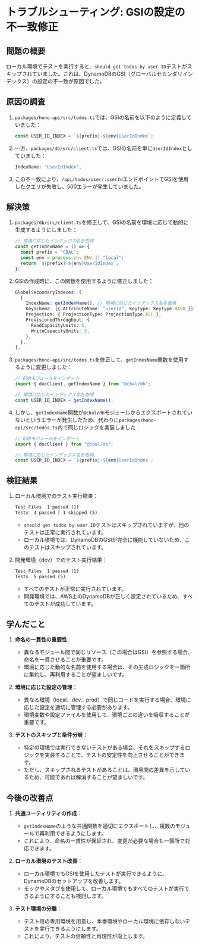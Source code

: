 # トラブルシューティング: GSIの設定の不一致修正

## 問題の概要

ローカル環境でテストを実行すると、`should get todos by user ID`テストがスキップされていました。これは、DynamoDBのGSI（グローバルセカンダリインデックス）の設定の不一致が原因でした。

## 原因の調査

1. `packages/hono-api/src/todos.ts`では、GSIの名前を以下のように定義していました：

   ```typescript
   const USER_ID_INDEX = `${prefix}-${env}UserIdIndex`;
   ```

2. 一方、`packages/db/src/client.ts`では、GSIの名前を単に`UserIdIndex`としていました：

   ```typescript
   IndexName: "UserIdIndex",
   ```

3. この不一致により、`/api/todos/user/:userId`エンドポイントでGSIを使用したクエリが失敗し、500エラーが発生していました。

## 解決策

1. `packages/db/src/client.ts`を修正して、GSIの名前を環境に応じて動的に生成するようにしました：

   ```typescript
   // 環境に応じたインデックス名を取得
   const getIndexName = () => {
     const prefix = "CBAL";
     const env = process.env.ENV || "local";
     return `${prefix}-${env}UserIdIndex`;
   };
   ```

2. GSIの作成時に、この関数を使用するように修正しました：

   ```typescript
   GlobalSecondaryIndexes: [
     {
       IndexName: getIndexName(), // 環境に応じたインデックス名を使用
       KeySchema: [{ AttributeName: "userId", KeyType: KeyType.HASH }],
       Projection: { ProjectionType: ProjectionType.ALL },
       ProvisionedThroughput: {
         ReadCapacityUnits: 5,
         WriteCapacityUnits: 5,
       },
     },
   ],
   ```

3. `packages/hono-api/src/todos.ts`を修正して、`getIndexName`関数を使用するように変更しました：

   ```typescript
   // ESMモジュールをインポート
   import { docClient, getIndexName } from "@cbal/db";
   
   // 環境に応じたインデックス名を取得
   const USER_ID_INDEX = getIndexName();
   ```

4. しかし、`getIndexName`関数が`@cbal/db`モジュールからエクスポートされていないというエラーが発生したため、代わりに`packages/hono-api/src/todos.ts`内で同じロジックを実装しました：

   ```typescript
   // ESMモジュールをインポート
   import { docClient } from "@cbal/db";
   
   // 環境に応じたインデックス名を取得
   const USER_ID_INDEX = `${prefix}-${env}UserIdIndex`;
   ```

## 検証結果

1. ローカル環境でのテスト実行結果：

   ```txt
   Test Files  1 passed (1)
   Tests  4 passed | 1 skipped (5)
   ```

   - `should get todos by user ID`テストはスキップされていますが、他のテストは正常に実行されています。
   - ローカル環境では、DynamoDBのGSIが完全に機能していないため、このテストはスキップされています。

2. 開発環境（dev）でのテスト実行結果：

   ```txt
   Test Files  1 passed (1)
   Tests  5 passed (5)
   ```

   - すべてのテストが正常に実行されています。
   - 開発環境では、AWS上のDynamoDBが正しく設定されているため、すべてのテストが成功しています。

## 学んだこと

1. **命名の一貫性の重要性**：
   - 異なるモジュール間で同じリソース（この場合はGSI）を参照する場合、命名を一貫させることが重要です。
   - 環境に応じた動的な名前を使用する場合は、その生成ロジックを一箇所に集約し、再利用することが望ましいです。

2. **環境に応じた設定の管理**：
   - 異なる環境（local、dev、prod）で同じコードを実行する場合、環境に応じた設定を適切に管理する必要があります。
   - 環境変数や設定ファイルを使用して、環境ごとの違いを吸収することが重要です。

3. **テストのスキップと条件分岐**：
   - 特定の環境では実行できないテストがある場合、それをスキップするロジックを実装することで、テストの安定性を向上させることができます。
   - ただし、スキップされるテストがあることは、環境間の差異を示しているため、可能であれば解消することが望ましいです。

## 今後の改善点

1. **共通ユーティリティの作成**：
   - `getIndexName`のような共通関数を適切にエクスポートし、複数のモジュールで再利用できるようにします。
   - これにより、命名の一貫性が保証され、変更が必要な場合も一箇所で対応できます。

2. **ローカル環境のテスト改善**：
   - ローカル環境でもGSIを使用したテストが実行できるように、DynamoDBのセットアップを改善します。
   - モックやスタブを使用して、ローカル環境でもすべてのテストが実行できるようにすることも検討します。

3. **テスト環境の分離**：
   - テスト用の専用環境を用意し、本番環境やローカル環境に依存しないテストを実行できるようにします。
   - これにより、テストの信頼性と再現性が向上します。
